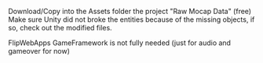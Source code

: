 Download/Copy into the Assets folder the project "Raw Mocap Data" (free)
Make sure Unity did not broke the entities because of the missing objects, if so, check out the modified files.

FlipWebApps GameFramework is not fully needed (just for audio and gameover for now)

